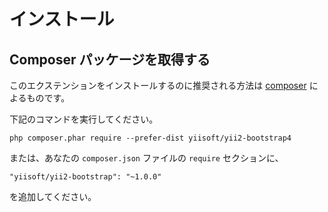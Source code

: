 インストール
============

## Composer パッケージを取得する

このエクステンションをインストールするのに推奨される方法は [composer](https://getcomposer.org/download/) によるものです。

下記のコマンドを実行してください。

```
php composer.phar require --prefer-dist yiisoft/yii2-bootstrap4
```

または、あなたの `composer.json` ファイルの `require` セクションに、
```
"yiisoft/yii2-bootstrap": "~1.0.0"
```

を追加してください。
